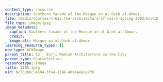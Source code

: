 ```yaml
---
content_type: resource
description: Southern facade of the Mosque on al-Darb al-Ahmar.
file: /media/courses/4-615-the-architecture-of-cairo-spring-2002/bc7c288c45043f4413964d14aeece2fb_1106.jpeg
file_type: image/jpeg
image_metadata:
  caption: Southern facade of the Mosque on al-Darb al-Ahmar.
  credit: ''
  image-alt: Mosque on al-Darb al-Ahmar
learning_resource_types: []
ocw_type: OCWImage
parent_title: 13 - Burji Mamluk Architecture in the City
parent_type: CourseSection
resourcetype: Image
title: 1106.jpeg
uid: bc7c288c-4504-3f44-1396-4d14aeece2fb
---
```


